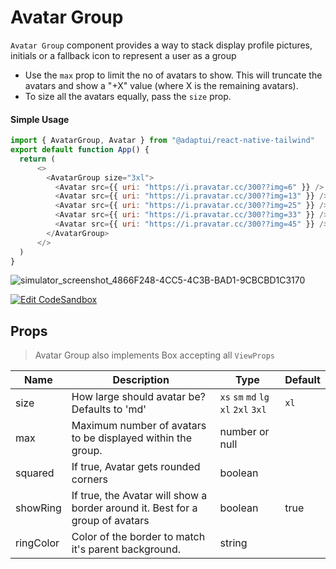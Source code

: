 # Avatar Group

`Avatar Group` component provides a way to stack display profile pictures,
initials or a fallback icon to represent a user as a group

- Use the `max` prop to limit the no of avatars to show. This will truncate the
  avatars and show a "+X" value (where X is the remaining avatars).
- To size all the avatars equally, pass the `size` prop.

#### Simple Usage

```js
import { AvatarGroup, Avatar } from "@adaptui/react-native-tailwind"
export default function App() {
  return (
      <>
        <AvatarGroup size="3xl">
          <Avatar src={{ uri: "https://i.pravatar.cc/300??img=6" }} />
          <Avatar src={{ uri: "https://i.pravatar.cc/300??img=13" }} />
          <Avatar src={{ uri: "https://i.pravatar.cc/300??img=25" }} />
          <Avatar src={{ uri: "https://i.pravatar.cc/300??img=33" }} />
          <Avatar src={{ uri: "https://i.pravatar.cc/300??img=45" }} />
        </AvatarGroup>
      </>
  )
}
```

![simulator_screenshot_4866F248-4CC5-4C3B-BAD1-9CBCBD1C3170](https://user-images.githubusercontent.com/35562287/175233051-7e392f4d-c1d4-4bc2-aa02-2528bb699265.png)

[![Edit CodeSandbox](https://img.shields.io/badge/Avatar_Group-Open%20On%20Expo-%230971f1?style=for-the-badge&logo=expo&labelColor=151515)](https://snack.expo.dev/@timelessco/avatargroup-component---adaptui)

## Props

> Avatar Group also implements Box accepting all `ViewProps`

| Name      | Description                                                                   | Type                                 | Default |
| --------- | ----------------------------------------------------------------------------- | ------------------------------------ | ------- |
| size      | How large should avatar be? Defaults to 'md'                                  | `xs` `sm` `md` `lg` `xl` `2xl` `3xl` | `xl`    |
| max       | Maximum number of avatars to be displayed within the group.                   | number or null                       |         |
| squared   | If true, Avatar gets rounded corners                                          | boolean                              |         |
| showRing  | If true, the Avatar will show a border around it. Best for a group of avatars | boolean                              | true    |
| ringColor | Color of the border to match it's parent background.                          | string                               |         |
